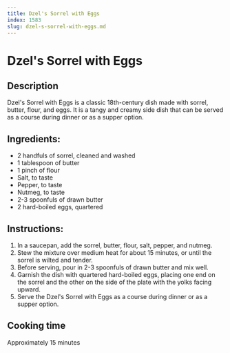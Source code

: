 ```yaml
---
title: Dzel's Sorrel with Eggs
index: 1583
slug: dzel-s-sorrel-with-eggs.md
---
```


# Dzel's Sorrel with Eggs

## Description
Dzel's Sorrel with Eggs is a classic 18th-century dish made with sorrel, butter, flour, and eggs. It is a tangy and creamy side dish that can be served as a course during dinner or as a supper option.

## Ingredients:
- 2 handfuls of sorrel, cleaned and washed
- 1 tablespoon of butter
- 1 pinch of flour
- Salt, to taste
- Pepper, to taste
- Nutmeg, to taste
- 2-3 spoonfuls of drawn butter
- 2 hard-boiled eggs, quartered

## Instructions:
1. In a saucepan, add the sorrel, butter, flour, salt, pepper, and nutmeg.
2. Stew the mixture over medium heat for about 15 minutes, or until the sorrel is wilted and tender.
3. Before serving, pour in 2-3 spoonfuls of drawn butter and mix well.
4. Garnish the dish with quartered hard-boiled eggs, placing one end on the sorrel and the other on the side of the plate with the yolks facing upward.
5. Serve the Dzel's Sorrel with Eggs as a course during dinner or as a supper option.

## Cooking time
Approximately 15 minutes